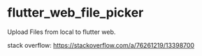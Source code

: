 # flutter_web_file_picker

Upload Files from local to flutter web.

stack overflow: https://stackoverflow.com/a/76261219/13398700
